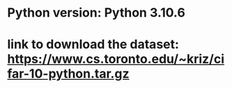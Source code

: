 # Python version: Python 3.10.6
# link to download the dataset: https://www.cs.toronto.edu/~kriz/cifar-10-python.tar.gz

